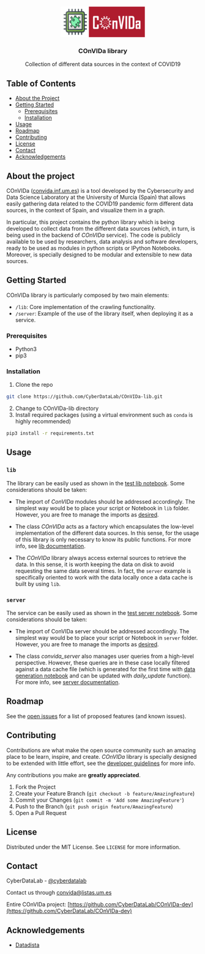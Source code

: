 <!-- PROJECT LOGO -->
<br />
<p align="center">
  <a href="https://convida.inf.um.es">
    <img src="img/convida-logo.png" alt="Logo" width="220" height="80">
  </a>

  <h3 align="center">COnVIDa library</h3>

  <p align="center">
    Collection of different data sources in the context of COVID19
    <br />
  </p>
</p>



<!-- TABLE OF CONTENTS -->
## Table of Contents

* [About the Project](#about-the-project)
* [Getting Started](#getting-started)
  * [Prerequisites](#prerequisites)
  * [Installation](#installation)
* [Usage](#usage)
* [Roadmap](#roadmap)
* [Contributing](#contributing)
* [License](#license)
* [Contact](#contact)
* [Acknowledgements](#acknowledgements)



<!-- ABOUT THE PROJECT -->
## About the project

COnVIDa ([convida.inf.um.es](https://convida.inf.um.es)) is a tool developed by the Cybersecurity and Data Science Laboratory at the University of Murcia (Spain) that allows easily gathering data related to the COVID19 pandemic form different data sources, in the context of Spain, and visualize them in a graph.

In particular, this project contains the python library which is being developed to collect data from the different data sources (which, in turn, is being used in the backend of _COnVIDa_ service). The code is publicly available to be used by researchers, data analysis and software developers, ready to be used as modules in python scripts or IPython Notebooks. Moreover, is specially designed to be modular and extensible to new data sources.



<!-- GETTING STARTED -->
## Getting Started

COnVIDa library is particularly composed by two main elements:
* ```/lib```: Core implementation of the crawling functionality.  
* ```/server```: Example of the use of the library itself, when deploying it as a service.

### Prerequisites

* Python3
* pip3


### Installation

1. Clone the repo
```sh
git clone https://github.com/CyberDataLab/COnVIDa-lib.git
```
2. Change to COnVIDa-lib directory
3. Install required packages (using a virtual environment such as ```conda``` is highly recommended)
```sh
pip3 install -r requirements.txt
```



<!-- USAGE EXAMPLES -->
## Usage

### ```lib```

The library can be easily used as shown in the [test lib notebook](https://github.com/CyberDataLab/COnVIDa-lib/blob/master/lib/test_lib.ipynb). Some considerations should be taken:

* The import of _ConVIDa_ modules should be addressed accordingly. The simplest way would be to place your script or Notebook in ```lib``` folder. However, you are free to manage the imports as [desired](https://docs.python.org/3/reference/import.html).

* The class _COnVIDa_ acts as a factory which encapsulates the low-level implementation of the different data sources. In this sense, for the usage of this library is only necessary to know its public functions. For more info, see [lib documentation](https://github.com/CyberDataLab/COnVIDa-lib/blob/master/lib).

* The _COnVIDa_ library always access external sources to retrieve the data. In this sense, it is worth keeping the data on disk to avoid requesting the same data several times. In fact, the ```server``` example is specifically oriented to work with the data locally once a data cache is built by using ```lib```.


### ```server```
The service can be easily used as shown in the [test server notebook](https://github.com/CyberDataLab/COnVIDa-lib/blob/master/server/test_server_lib.ipynb). Some considerations should be taken:


* The import of ConVIDa server should be addressed accordingly. The simplest way would be to place your script or Notebook in ```server``` folder. However, you are free to manage the imports as [desired](https://docs.python.org/3/reference/import.html).

* The class _convida_server_ also manages user queries from a high-level perspective. However, these queries are in these case locally filtered against a data cache file (which is generated for the first time with [data generation notebook](https://github.com/CyberDataLab/COnVIDa-lib/blob/master/server/data_generation.ipynb) and can be updated with _daily_update_ function). For more info, see [server documentation](https://github.com/CyberDataLab/COnVIDa-lib/blob/master/server).


<!-- ROADMAP -->
## Roadmap

See the [open issues](https://github.com/CyberDataLab/COnVIDa-lib/issues) for a list of proposed features (and known issues).



<!-- CONTRIBUTING -->
## Contributing

Contributions are what make the open source community such an amazing place to be learn, inspire, and create. _COnVIDa_ library is specially designed to be extended with little effort, see the [developer guidelines](https://github.com/CyberDataLab/COnVIDa-lib/blob/master/lib/) for more info.


Any contributions you make are **greatly appreciated**.

1. Fork the Project
2. Create your Feature Branch (`git checkout -b feature/AmazingFeature`)
3. Commit your Changes (`git commit -m 'Add some AmazingFeature'`)
4. Push to the Branch (`git push origin feature/AmazingFeature`)
5. Open a Pull Request


<!-- LICENSE -->
## License

Distributed under the MIT License. See `LICENSE` for more information.


<!-- CONTACT -->
## Contact

CyberDataLab - [@cyberdatalab](https://twitter.com/cyberdatalab) 

Contact us through convida@listas.um.es

Entire COnVIDa project: [https://github.com/CyberDataLab/COnVIDa-dev](https://github.com/CyberDataLab/COnVIDa-dev)


<!-- ACKNOWLEDGEMENTS -->
## Acknowledgements
* [Datadista](https://github.com/datadista/datasets)
